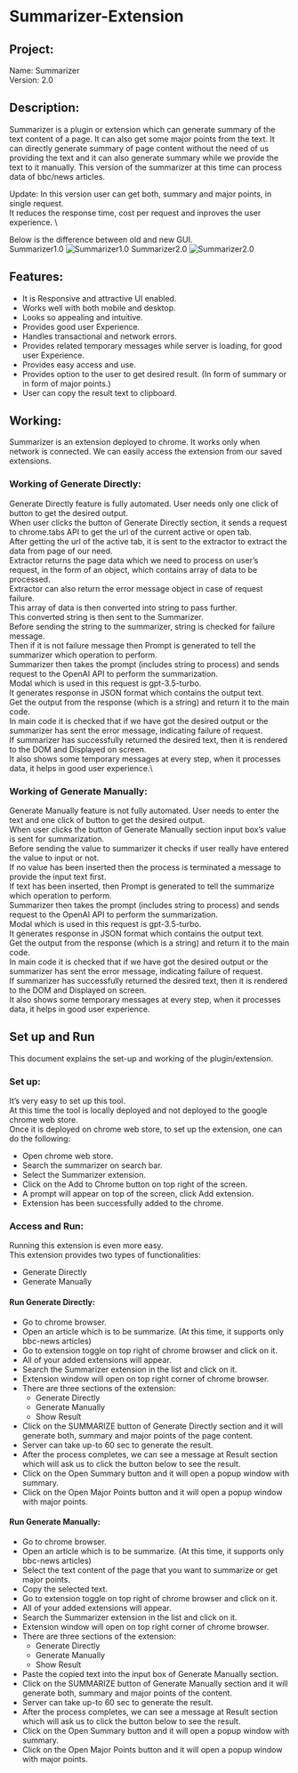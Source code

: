 # Summarizer-Extension

## Project:
Name: Summarizer \
Version: 2.0

## Description:
Summarizer is a plugin or extension which can generate summary of the text content of a page. It can also get some major points from the text. It can directly generate summary of page content without the need of us providing the text and it can also generate summary while we provide the text to it manually.
This version of the summarizer at this time can process data of bbc/news articles.

Update: In this version user can get both, summary and major points, in single request. \
It reduces the response time, cost per request and inproves the user experience. \

Below is the difference between old and new GUI. \
Summarizer1.0
![Summarizer1.0](./Images/Summarizer1.0.png)
Summarizer2.0
![Summarizer2.0](./Images/Summarizer2.0.png)

## Features:
* It is Responsive and attractive UI enabled.
* Works well with both mobile and desktop.
* Looks so appealing and intuitive.
* Provides good user Experience.
* Handles transactional and network errors.
* Provides related temporary messages while server is loading, for good user Experience.
* Provides easy access and use.
* Provides option to the user to get desired result. (In form of summary or in form of major points.)
* User can copy the result text to clipboard.

## Working:
Summarizer is an extension deployed to chrome. It works only when network is connected. We can easily access the extension from our saved extensions.

### Working of Generate Directly:
Generate Directly feature is fully automated. User needs only one click of button to get the desired output.\
When user clicks the button of Generate Directly section, it sends a request to chrome.tabs API to get the url of the current active or open tab.\
After getting the url of the active tab, it is sent to the extractor to extract the data from page of our need.\
Extractor returns the page data which we need to process on user’s request, in the form of an object, which contains array of data to be processed.\
Extractor can also return the error message object in case of request failure.\
This array of data is then converted into string to pass further.\
This converted string is then sent to the Summarizer.\
Before sending the string to the summarizer, string is checked for failure message.\
Then if it is not failure message then Prompt is generated to tell the summarizer which operation to perform.\
Summarizer then takes the prompt (includes string to process) and sends request to the OpenAI API to perform the summarization.\
Modal which is used in this request is gpt-3.5-turbo.\
It generates response in JSON format which contains the output text.\
Get the output from the response (which is a string) and return it to the main code.\
In main code it is checked that if we have got the desired output or the summarizer has sent the error message, indicating failure of request.\
If summarizer has successfully returned the desired text, then it is rendered to the DOM and Displayed on screen.\
It also shows some temporary messages at every step, when it processes data, it helps in good user experience.\

### Working of Generate Manually:
Generate Manually feature is not fully automated. User needs to enter the text and one click of button to get the desired output.\
When user clicks the button of Generate Manually section input box’s value is sent for summarization.\
Before sending the value to summarizer it checks if user really have entered the value to input or not.\
If no value has been inserted then the process is terminated a message to provide the input text first.\
If text has been inserted, then Prompt is generated to tell the summarize which operation to perform.\
Summarizer then takes the prompt (includes string to process) and sends request to the OpenAI API to perform the summarization.\
Modal which is used in this request is gpt-3.5-turbo.\
It generates response in JSON format which contains the output text.\
Get the output from the response (which is a string) and return it to the main code.\
In main code it is checked that if we have got the desired output or the summarizer has sent the error message, indicating failure of request.\
If summarizer has successfully returned the desired text, then it is rendered to the DOM and Displayed on screen.\
It also shows some temporary messages at every step, when it processes data, it helps in good user experience.


## Set up and Run
This document explains the set-up and working of the plugin/extension.

### Set up:
It’s very easy to set up this tool.\
At this time the tool is locally deployed and not deployed to the google chrome web store.\
Once it is deployed on chrome web store, to set up the extension, one can do the following:
* Open chrome web store.
* Search the summarizer on search bar.
* Select the Summarizer extension.
* Click on the Add to Chrome button on top right of the screen.
* A prompt will appear on top of the screen, click Add extension.
* Extension has been successfully added to the chrome.


### Access and Run:
Running this extension is even more easy.\
This extension provides two types of functionalities:
* Generate Directly
* Generate Manually

#### Run Generate Directly:
* Go to chrome browser.
* Open an article which is to be summarize. (At this time, it supports only bbc-news articles)
* Go to extension toggle on top right of chrome browser and click on it.
* All of your added extensions will appear.
* Search the Summarizer extension in the list and click on it.
* Extension window will open on top right corner of chrome browser.
* There are three sections of the extension:
  * Generate Directly
  * Generate Manually
  * Show Result
* Click on the SUMMARIZE button of Generate Directly section and it will generate both, summary and major points of the page content.
* Server can take up-to 60 sec to generate the result.
* After the process completes, we can see a message at Result section which will ask us to click the button below to see the result.
* Click on the Open Summary button and it will open a popup window with summary.
* Click on the Open Major Points button and it will open a popup window with major points.

#### Run Generate Manually:
* Go to chrome browser.
* Open an article which is to be summarize. (At this time, it supports only bbc-news articles)
* Select the text content of the page that you want to summarize or get major points.
* Copy the selected text.
* Go to extension toggle on top right of chrome browser and click on it.
* All of your added extensions will appear.
* Search the Summarizer extension in the list and click on it.
* Extension window will open on top right corner of chrome browser.
* There are three sections of the extension:
  * Generate Directly
  * Generate Manually
  * Show Result
* Paste the copied text into the input box of Generate Manually section.
* Click on the SUMMARIZE button of Generate Manually section and it will generate both, summary and major points of the content.
* Server can take up-to 60 sec to generate the result.
* After the process completes, we can see a message at Result section which will ask us to click the button below to see the result.
* Click on the Open Summary button and it will open a popup window with summary.
* Click on the Open Major Points button and it will open a popup window with major points.
